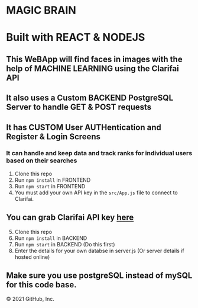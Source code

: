 # MAGIC BRAIN
# Built with REACT & NODEJS

## This WeBApp will find faces in images with the help of MACHINE LEARNING using the Clarifai API 

## It also uses a Custom BACKEND PostgreSQL Server to handle GET & POST requests

## It has CUSTOM User AUTHentication and Register & Login Screens

### It can handle and keep data and track ranks for individual users based on their searches

1. Clone this repo
2. Run `npm install` in FRONTEND
3. Run `npm start` in FRONTEND
4. You must add your own API key in the `src/App.js` file to connect to Clarifai.

## You can grab Clarifai API key [here](https://www.clarifai.com/)

5. Clone this repo
6. Run `npm install` in BACKEND
7. Run `npm start` in BACKEND (Do this first)
8. Enter the details for your own databse in server.js (Or server details if hosted online)
## Make sure you use postgreSQL instead of mySQL for this code base.

© 2021 GitHub, Inc.

